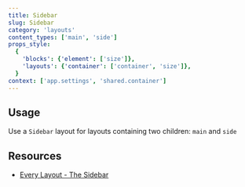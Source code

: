 ```yaml
---
title: Sidebar
slug: Sidebar
category: 'layouts'
content_types: ['main', 'side']
props_style:
  {
    'blocks': {'element': ['size']},
    'layouts': {'container': ['container', 'size']},
  }
context: ['app.settings', 'shared.container']
---
```


## Usage

Use a `Sidebar` layout for layouts containing two children: `main` and `side`

## Resources

- [Every Layout - The Sidebar](https://every-layout.dev/layouts/sidebar/)
